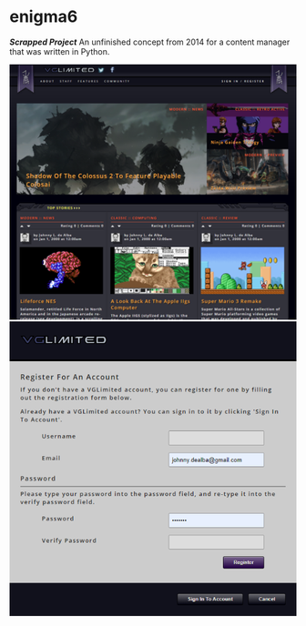 # enigma6
***Scrapped Project*** An unfinished concept from 2014 for a content manager that was written in Python.

<img src="https://raw.githubusercontent.com/JohnnyLdeAlba/enigma6/main/website-concept.png" alt="" style="300px;" /> <img src="https://raw.githubusercontent.com/JohnnyLdeAlba/enigma6/main/registration.png" alt="" style="300px;" />
